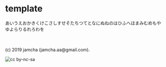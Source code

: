 

# template

あいうえおかきくけこさしすせそたちつてとなにぬねのはひふへほまみむめもやゆよらりるれろわを

<br>
<br>
(c) 2019 jamcha (jamcha.aa@gmail.com).

![cc by-nc-sa](https://i.creativecommons.org/l/by-nc-sa/4.0/88x31.png)


